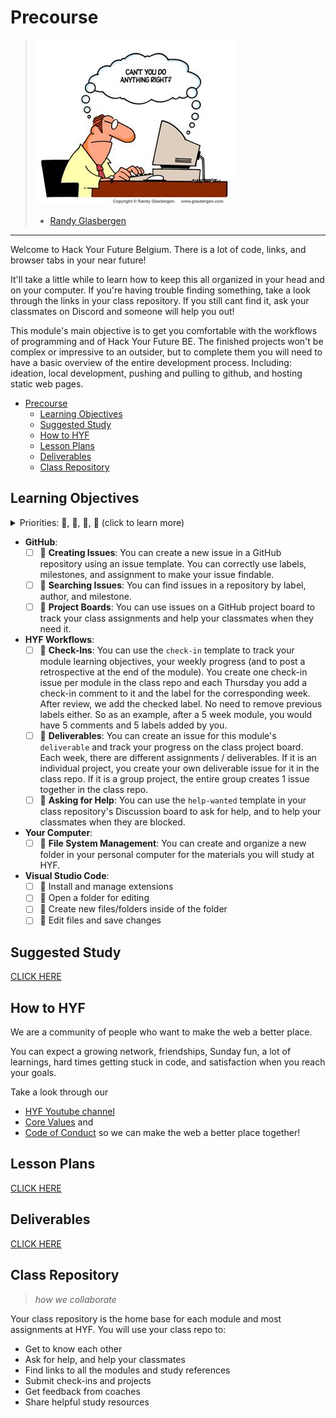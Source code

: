 # Precourse

> ![miscommunication](./assets/cant-you-do-anything-right.jpeg)
>
> - [Randy Glasbergen](https://www.glasbergen.com/)

---

Welcome to Hack Your Future Belgium. There is a lot of code, links, and browser
tabs in your near future!

It'll take a little while to learn how to keep this all organized in your head
and on your computer. If you're having trouble finding something, take a look
through the links in your class repository. If you still cant find it, ask your
classmates on Discord and someone will help you out!

This module's main objective is to get you comfortable with the workflows of
programming and of Hack Your Future BE. The finished projects won't be complex
or impressive to an outsider, but to complete them you will need to have a basic
overview of the entire development process. Including: ideation, local
development, pushing and pulling to github, and hosting static web pages.

- [Precourse](#precourse)
  - [Learning Objectives](#learning-objectives)
  - [Suggested Study](#suggested-study)
  - [How to HYF](#how-to-hyf)
  - [Lesson Plans](#lesson-plans)
  - [Deliverables](#deliverables)
  - [Class Repository](#class-repository)

## Learning Objectives

<details>
<summary>Priorities: 🥚, 🐣, 🐥, 🐔 (click to learn more)</summary>
<br>

There is a lot to learn in this module. If you can't master all the material at
once, that's expected! Anything you don't master now will always be waiting for
you to review when you need it. These 4 emoji's will help you prioritize your
study time and to measure your progress:

- 🥚: Understanding this material is required, it covers the base skills you'll
  need for this module and the next. You do not need to finish all of them but
  should feel comfortable that you could with enough time.
- 🐣: You have started all of these exercises and feel you could complete them
  all if you just had more time. It may not be easy for you but with effort you
  can make it through.
- 🐥: You have studied the examples and started some exercises if you had time.
  You should have a big-picture understanding of these concepts/skills, but may
  not be confident completing the exercises.
- 🐔: These concepts or skills are not necessary but are related to this module.
  If you are finished with 🥚, 🐣 and 🐥 you can use the 🐔 exercises to push
  yourself without getting distracted from the module's main objectives.

---

</details>

- **GitHub**:
  - [ ] 🥚 **Creating Issues**: You can create a new issue in a GitHub
        repository using an issue template. You can correctly use labels,
        milestones, and assignment to make your issue findable.
  - [ ] 🥚 **Searching Issues**: You can find issues in a repository by label,
        author, and milestone.
  - [ ] 🥚 **Project Boards**: You can use issues on a GitHub project board to
        track your class assignments and help your classmates when they need it.
- **HYF Workflows**:
  - [ ] 🥚 **Check-Ins**: You can use the `check-in` template to track your
        module learning objectives, your weekly progress (and to post a
        retrospective at the end of the module). You create one check-in issue
        per module in the class repo and each Thursday you add a check-in
        comment to it and the label for the corresponding week. After review, we
        add the checked label. No need to remove previous labels either. So as
        an example, after a 5 week module, you would have 5 comments and 5
        labels added by you.
  - [ ] 🥚 **Deliverables**: You can create an issue for this module's
        `deliverable` and track your progress on the class project board. Each
        week, there are different assignments / deliverables. If it is an
        individual project, you create your own deliverable issue for it in the
        class repo. If it is a group project, the entire group creates 1 issue
        together in the class repo.
  - [ ] 🥚 **Asking for Help**: You can use the `help-wanted` template in your
        class repository's Discussion board to ask for help, and to help your
        classmates when they are blocked.
- **Your Computer**:
  - [ ] 🥚 **File System Management**: You can create and organize a new folder
        in your personal computer for the materials you will study at HYF.
- **Visual Studio Code**:
  - [ ] 🥚 Install and manage extensions
  - [ ] 🥚 Open a folder for editing
  - [ ] 🥚 Create new files/folders inside of the folder
  - [ ] 🥚 Edit files and save changes

## Suggested Study

[CLICK HERE](./suggested-study.md)

## How to HYF

We are a community of people who want to make the web a better place.

You can expect a growing network, friendships, Sunday fun, a lot of learnings,
hard times getting stuck in code, and satisfaction when you reach your goals.

Take a look through our

- [HYF Youtube channel](https://www.youtube.com/@HYF-BE)
- [Core Values](https://home.hackyourfuture.be/core-values) and
- [Code of Conduct](https://home.hackyourfuture.be/code-of-conduct) so we can make
the web a better place together!

## Lesson Plans

[CLICK HERE](./lesson-plans/README.md)

## Deliverables

[CLICK HERE](./deliverables/README.md)

## Class Repository

> _how we collaborate_

Your class repository is the home base for each module and most assignments at
HYF. You will use your class repo to:

- Get to know each other
- Ask for help, and help your classmates
- Find links to all the modules and study references
- Submit check-ins and projects
- Get feedback from coaches
- Share helpful study resources
